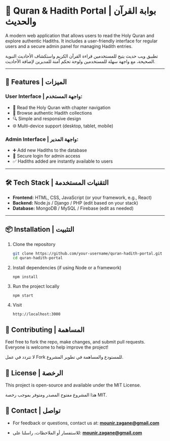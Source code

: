 # 🌙 Quran & Hadith Portal | بوابة القرآن والحديث

A modern web application that allows users to read the Holy Quran and explore authentic Hadiths. It includes a user-friendly interface for regular users and a secure admin panel for managing Hadith entries.

تطبيق ويب حديث يتيح للمستخدمين قراءة القرآن الكريم واستكشاف الأحاديث النبوية الصحيحة، مع واجهة سهلة للمستخدمين ولوحة تحكم آمنة للمديرين لإضافة الأحاديث.

---

## 🚀 Features | الميزات

### User Interface | واجهة المستخدم:

- 📖 Read the Holy Quran with chapter navigation
- 🕋 Browse authentic Hadith collections
- 🔍 Simple and responsive design
- 🌐 Multi-device support (desktop, tablet, mobile)

### Admin Interface | واجهة المدير:

- ➕ Add new Hadiths to the database
- 🔐 Secure login for admin access
- ✅ Hadiths added are instantly available to users

---

## 🛠️ Tech Stack | التقنيات المستخدمة

- **Frontend:** HTML, CSS, JavaScript (or your framework, e.g., React)
- **Backend:** Node.js / Django / PHP (edit based on your stack)
- **Database:** MongoDB / MySQL / Firebase (edit as needed)

---

## 📦 Installation | التثبيت

1. Clone the repository
   ```bash
   git clone https://github.com/your-username/quran-hadith-portal.git
   cd quran-hadith-portal
   ```
2. Install dependencies (if using Node or a framework)
   ```
   npm install
   ```
3. Run the project locally
   ```
   npm start
   ```
4. Visit

   ```
   http://localhost:3000

   ```

## 🤝 Contributing | المساهمة

Feel free to fork the repo, make changes, and submit pull requests.
Everyone is welcome to help improve the project!

لا تتردد في عمل Fork للمستودع والمساهمة في تطوير المشروع.

## 📜 License | الرخصة

This project is open-source and available under the MIT License.

هذا المشروع مفتوح المصدر ومتوفر بموجب رخصة MIT.

## 📧 Contact | تواصل

- For feedback or questions, contact us at:
  **mounir.zagane@gmail.com**

- للاستفسار أو الملاحظات، راسلنا على: **mounir.zagane@gmail.com**
